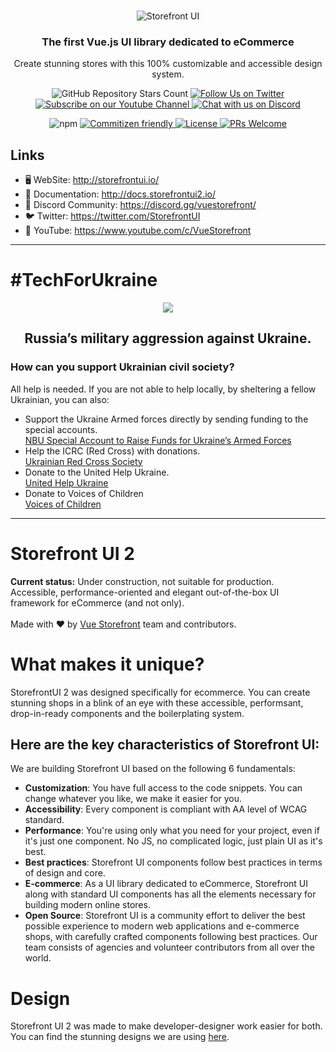 <br />
<p align="center">
  <img src="https://user-images.githubusercontent.com/1626923/157498695-885de6c5-deba-416d-8287-51e7269aef56.png" alt="Storefront UI" />
</p>

<h3 align="center">
       The first Vue.js UI library dedicated to eCommerce
</h3>
<p align="center">
       Create stunning stores with this 100% customizable and accessible design system.
</p>

<p align="center">
    <img alt="GitHub Repository Stars Count" src="https://img.shields.io/github/stars/vuestorefront/sfui2?style=social" />
    <a href="https://twitter.com/storefrontui">
        <img alt="Follow Us on Twitter" src="https://img.shields.io/twitter/follow/storefrontui?style=social" />
    </a>
    <a href="https://www.youtube.com/c/VueStorefront">
        <img alt="Subscribe on our Youtube Channel" src="https://img.shields.io/youtube/channel/subscribers/UCkm1F3Cglty3CE1QwKQUhhg?style=social" />
    </a>
    <a href="https://discord.gg/vuestorefront">
        <img alt="Chat with us on Discord" src="https://img.shields.io/discord/770285988244750366?label=join%20discord&logo=Discord&logoColor=white" />
    </a>
</p>
<p align="center">
    <img alt="npm" src="https://img.shields.io/npm/v/@storefront-ui/vue">
    <a href="http://commitizen.github.io/cz-cli/">
        <img alt="Commitizen friendly" src="https://img.shields.io/badge/commitizen-friendly-brightgreen.svg" />
    </a>
    <a href="https://github.com/vuestorefront/sfui2">
        <img alt="License" src="https://img.shields.io/github/license/vuestorefront/sfui2" />
    </a>
    <a href="https://github.com/vuestorefront/storefront-ui/pulls">
        <img alt="PRs Welcome" src="https://img.shields.io/badge/PRs-welcome-brightgreen.svg" />
    </a>
</p>

## Links

- 🖥 WebSite: http://storefrontui.io/
- 📘 Documentation: http://docs.storefrontui2.io/
- 👥 Discord Community: https://discord.gg/vuestorefront/
- 🐦 Twitter: https://twitter.com/StorefrontUI
- 🎥 YouTube: https://www.youtube.com/c/VueStorefront

---

# #TechForUkraine

<div align="center">
<p>
       <img src="https://user-images.githubusercontent.com/1626923/155853691-d6d0a541-d3b9-40bf-b8f5-2d38303e9e49.png" />
</p>
      <h2><strong>Russia’s military aggression against Ukraine.</strong></h2>
<div align="left">
      <h3>How can you support Ukrainian civil society?</h3>
      All help is needed. If you are not able to help locally, by sheltering a fellow Ukrainian, you can also:
      <ul>
        <li>
          Support the Ukraine Armed forces directly by sending funding to the special accounts.<br />
          <a href="https://bank.gov.ua/en/news/all/natsionalniy-bank-vidkriv-spetsrahunok-dlya-zboru-koshtiv-na-potrebi-armiyi" target="_blank">NBU Special Account to Raise Funds for Ukraine’s Armed Forces</a>
        </li>
        <li>
          Help the ICRC (Red Cross) with donations.<br />
          <a href="https://www.icrc.org/en/where-we-work/europe-central-asia/ukraine" target="_blank">Ukrainian Red Cross Society</a>
        </li>
        <li>
          Donate to the United Help Ukraine.<br />
          <a href="https://unitedhelpukraine.org/" target="_blank">United Help Ukraine</a>
        </li>
        <li>
          Donate to Voices of Children<br />
          <a href="https://voices.org.ua/en/" target="_blank">Voices of Children</a>
        </li>
        </div>
          </div>

---

# Storefront UI 2

<p align="center">

**Current status:** Under construction, not suitable for production.<br />
Accessible, performance-oriented and elegant out-of-the-box UI framework for eCommerce (and not only).
<br /><br />
Made with ❤️ by <a href="https://github.com/vuestorefront" target="_blank">Vue Storefront</a> team and contributors.

</p>

# What makes it unique?

StorefrontUI 2 was designed specifically for ecommerce. You can create stunning shops in a blink of an eye with these accessible, performsant, drop-in-ready components and the boilerplating system.

## Here are the key characteristics of Storefront UI:

We are building Storefront UI based on the following 6 fundamentals:

- **Customization**: You have full access to the code snippets. You can change whatever you like, we make it easier for you.
- **Accessibility**: Every component is compliant with AA level of WCAG standard.
- **Performance**: You're using only what you need for your project, even if it's just one component. No JS, no complicated logic, just plain UI as it's best.
- **Best practices**: Storefront UI components follow best practices in terms of design and core.
- **E-commerce**: As a UI library dedicated to eCommerce, Storefront UI along with standard UI components has all the elements necessary for building modern online stores.
- **Open Source**: Storefront UI is a community effort to deliver the best possible experience to modern web applications and e-commerce shops, with carefully crafted components following best practices. Our team consists of agencies and volunteer contributors from all over the world.

# Design

Storefront UI 2 was made to make developer-designer work easier for both. You can find the stunning designs we are using [here](https://www.figma.com/file/CWOkbpne0tDpSenT4ZEUTQ/%F0%9F%9B%A0-SFUI-2.0-%7C-Development?node-id=10066%3A27483).
